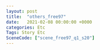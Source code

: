 ```yaml
---
layout: post
title:  "others_free97"
date:   2021-02-08 00:00:00 +0000
categories: Etc
Tags: Story Etc
SceneCode: ["scene_free97_q1_s20"]
---
```

